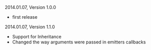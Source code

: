 2014.01.07, Version 1.0.0

* first release


2014.01.07, Version 1.1.0

* Support for Inheritance
* Changed the way arguments were passed in emitters callbacks
